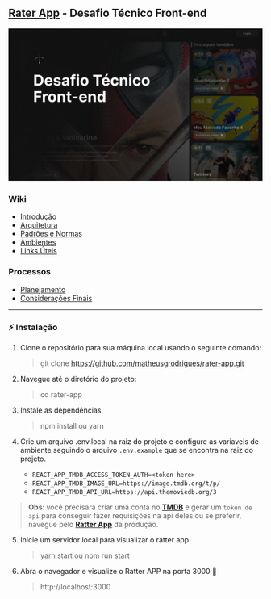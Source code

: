 ## [Rater App](https://rater-app.vercel.app/) - Desafio Técnico Front-end

![Rater App](/docs/images/splash-screen.png "Rater App")

### Wiki

-  [Introdução](https://github.com/matheusgrodrigues/rater-app/blob/feature/matheus.gomes/RA-74-Atualizar-Readme-do-projeto/docs/wiki/INTRODUCAO.md)
-  [Arquitetura](https://github.com/matheusgrodrigues/rater-app/blob/feature/matheus.gomes/RA-74-Atualizar-Readme-do-projeto/docs/wiki/ARQUITETURA.md)
-  [Padrôes e Normas](https://github.com/matheusgrodrigues/rater-app/blob/feature/matheus.gomes/RA-74-Atualizar-Readme-do-projeto/docs/wiki/PADROES-E-NORMAS.md)
-  [Ambientes](https://github.com/matheusgrodrigues/rater-app/blob/feature/matheus.gomes/RA-74-Atualizar-Readme-do-projeto/docs/wiki/AMBIENTES.md)
-  [Links Úteis](https://github.com/matheusgrodrigues/rater-app/blob/feature/matheus.gomes/RA-74-Atualizar-Readme-do-projeto/docs/wiki/LINKS-UTEIS.md)

### Processos

-  [Planejamento](https://github.com/matheusgrodrigues/rater-app/blob/feature/matheus.gomes/RA-74-Atualizar-Readme-do-projeto/docs/processos/PLANEJAMENTO.md)
-  [Considerações Finais](https://github.com/matheusgrodrigues/rater-app/blob/feature/matheus.gomes/RA-74-Atualizar-Readme-do-projeto/docs/processos/CONSIDERACOES-FINAIS.md)

---

### ⚡ Instalação

1. Clone o repositório para sua máquina local usando o seguinte comando:

   > git clone https://github.com/matheusgrodrigues/rater-app.git

2. Navegue até o diretório do projeto:

   > cd rater-app

3. Instale as dependências

   > npm install ou yarn

4. Crie um arquivo .env.local na raiz do projeto e configure as variaveis de ambiente seguindo o arquivo `.env.example` que se encontra na raiz do projeto.

   -  `REACT_APP_TMDB_ACCESS_TOKEN_AUTH=<token here>`
   -  `REACT_APP_TMDB_IMAGE_URL=https://image.tmdb.org/t/p/`
   -  `REACT_APP_TMDB_API_URL=https://api.themoviedb.org/3`

> **Obs**: você precisará criar uma conta no [**TMDB**](https://developer.themoviedb.org/docs/getting-started) e gerar um `token de api` para conseguir fazer requisições na api deles ou se preferir, navegue pelo [**Ratter App**](https://rater-app.vercel.app/) da produção.

5. Inicie um servidor local para visualizar o ratter app.

   > yarn start ou npm run start

6. Abra o navegador e visualize o Ratter APP na porta 3000 🎉
   > http://localhost:3000
